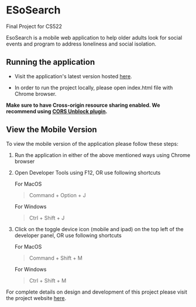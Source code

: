# ESoSearch
Final Project for CS522

EsoSearch is a mobile web application to help older adults look for social events and program to address loneliness and social isolation.

## Running the application

* Visit the application's latest version hosted [here](https://adudih2.people.uic.edu/p/ESoSearch/).

* In order to run the project locally, please open index.html file with Chrome browser. 

__Make sure to have Cross-origin resource sharing enabled. We recommend using [CORS Unblock plugin](https://chrome.google.com/webstore/detail/cors-unblock/lfhmikememgdcahcdlaciloancbhjino?hl=en).__ 

## View the Mobile Version

To view the mobile version of the application please follow these steps:

1. Run the application in either of the above mentioned ways using Chrome browser 
2. Open Developer Tools using F12, OR use following shortcuts

    For MacOS
    > Command + Option + J

    For Windows
    > Ctrl + Shift + J

3. Click on the toggle device icon (mobile and ipad) on the top left of the developer panel, OR use following shortcuts

    For MacOS
    > Command + Shift + M

    For Windows
    > Ctrl + Shift + M

For complete details on design and development of this project please visit the project website [here](https://sites.google.com/view/esosearch/motivations).
